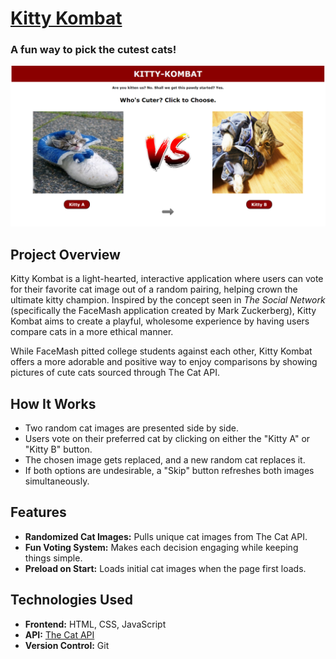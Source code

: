 # [Kitty Kombat](https://devin-diaz.github.io/Kitty-Kombat/)
### **A fun way to pick the cutest cats!**

![Kitty Kombat Screenshot](assets/output.png)

## Project Overview

Kitty Kombat is a light-hearted, interactive application where users can vote for their favorite cat image out of a random pairing, helping crown the ultimate kitty champion. Inspired by the concept seen in _The Social Network_ (specifically the FaceMash application created by Mark Zuckerberg), Kitty Kombat aims to create a playful, wholesome experience by having users compare cats in a more ethical manner.

While FaceMash pitted college students against each other, Kitty Kombat offers a more adorable and positive way to enjoy comparisons by showing pictures of cute cats sourced through The Cat API.

## How It Works

- Two random cat images are presented side by side.
- Users vote on their preferred cat by clicking on either the "Kitty A" or "Kitty B" button.
- The chosen image gets replaced, and a new random cat replaces it.
- If both options are undesirable, a "Skip" button refreshes both images simultaneously.

## Features

- **Randomized Cat Images:** Pulls unique cat images from The Cat API.
- **Fun Voting System:** Makes each decision engaging while keeping things simple.
- **Preload on Start:** Loads initial cat images when the page first loads.

## Technologies Used

- **Frontend:** HTML, CSS, JavaScript
- **API:** [The Cat API](https://thecatapi.com/)
- **Version Control:** Git
